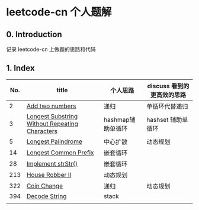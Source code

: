 # leetcode-cn 个人题解

## 0. Introduction

记录 leetcode-cn 上做题的思路和代码

## 1. Index

| No.  | title                                                        | 个人思路          | discuss 看到的更高效的思路 |
| ---- | ------------------------------------------------------------ | ----------------- | -------------------------- |
| 2    | [Add two numbers](/AddTwoNumbers.java)                       | 递归              | 单循环代替递归             |
| 3    | [Longest Substring Without Repeating Characters](/LongestSubstringWithoutRepeatingCharacters.java) | hashmap辅助单循环 | hashset 辅助单循环         |
| 5    | [Longest Palindrome](/LongestPalindrome.java)                | 中心扩散          | 动态规划                   |
| 14   | [Longest Common Prefix](/LongestCommonPrefix.java)           | 嵌套循环          |                            |
| 28   | [Implement strStr()](/ImplementStrStr.java)                  | 嵌套循环          |                            |
| 213  | [House Robber II](/HouseRobberII.java)                       | 动态规划          |                            |
| 322  | [Coin Change](/CoinChange.java)                              | 递归              | 动态规划                   |
| 394  | [Decode String](/DecodeString.java)                          | stack             |                            |
|      |                                                              |                   |                            |

